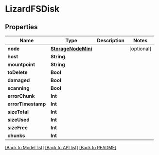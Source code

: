 # LizardFSDisk

## Properties

Name | Type | Description | Notes
------------ | ------------- | ------------- | -------------
**node** | [**StorageNodeMini**](StorageNodeMini.md) |  | [optional] 
**host** | **String** |  | 
**mountpoint** | **String** |  | 
**toDelete** | **Bool** |  | 
**damaged** | **Bool** |  | 
**scanning** | **Bool** |  | 
**errorChunk** | **Int** |  | 
**errorTimestamp** | **Int** |  | 
**sizeTotal** | **Int** |  | 
**sizeUsed** | **Int** |  | 
**sizeFree** | **Int** |  | 
**chunks** | **Int** |  | 

[[Back to Model list]](../#documentation-for-models) [[Back to API list]](../#documentation-for-api-endpoints) [[Back to README]](../)


